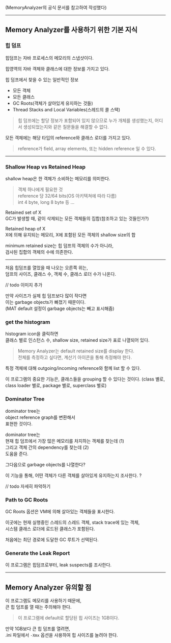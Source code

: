 (MemoryAnalyzer의 공식 문서를 참고하여 작성했다)

---

## Memory Analyzer를 사용하기 위한 기본 지식

### 힙 덤프

힙덤프는 자바 프로세스의 메모리의 스냅샷이다.

힙영역의 자바 객체와 클래스에 대한 정보를 가지고 있다.

힙 덤프에서 찾을 수 있는 일반적인 정보
- 모든 객체
- 모든 클래스
- GC Roots(객체가 살아있게 유지하는 것들)
- Thread Stacks and Local Variables(스레드의 콜 스택)

> 힙 덤프에는 할당 정보가 포함되어 있지 않으므로 누가 개체를 생성했는지, 어디서 생성되었는지와 같은 질문들을 해결할 수 없다.

모든 객체에는 해당 타입의 reference와 클래스 로더를 가지고 있다.

> reference가 field, array elements, 또는 hidden reference 일 수 있다.

---

### Shallow Heap vs Retained Heap

shallow heap은 한 객체가 소비하는 메모리를 의미한다.

> 객체 하나에게 필요한 것  
> reference 당 32/64 bits(OS 아키텍쳐에 따라 다름)  
> int 4 byte, long 8 byte 등 ...

Retained set of X  
GC가 발생할 때, 같이 삭제되는 모든 객체들의 집합(참조하고 있는 것들인가?)

Retained heap of X  
X에 의해 유지되는 메모리, X에 포함된 모든 객체의 shallow size의 합

minimum retained size는 힙 덤프의 객체의 수가 아니라,  
검사된 집합의 객체의 수에 의존한다.

---

처음 힙덤프를 열었을 때 나오는 오른쪽 위는,  
덤프의 사이즈, 클래스 수, 객체 수, 클래스 로더 수가 나온다.

// todo 이미지 추가

만약 사이즈가 실제 힙 덤프보다 많이 작다면  
이는 garbage objects가 빠졌기 때문이다.  
(MAT default 설정이 garbage objects는 빼고 표시해줌)

### get the histogram

histogram icon을 클릭하면  
클래스 별로 인스턴스 수, shallow size, retained size가 표로 나열되어 있다.

> Memory Analyzer는 default retained size를 display 한다.  
> 전체를 측정하고 싶다면, 계산기 아이콘을 통해 측정해야 한다.

특정 객체에 대해 outgoing/incoming reference와 함께 list 할 수 있다.

이 프로그램의 중요한 기능은, 클래스들을 grouping 할 수 있다는 것이다.
(class 별로, class loader 별로, package 별로, superclass 별로)

### Dominator Tree

dominator tree는  
object reference graph를 변환해서  
표현한 것이다.

dominator tree는  
현재 힙 덤프에서 가장 많은 메모리를 차지하는 객체를 찾는데 (1)  
그리고 객체 간의 dependency를 찾는데 (2)  
도움을 준다.

그다음으로 garbage objects를 나열한다?

이 기능을 통해, 어떤 객체가 다른 객체를 살아있게 유지하는지 조사한다.
?

// todo 자세히 파악하기

### Path to GC Roots

GC Roots 옵션은 VM에 의해 살아있는 객체들을 표시한다.

이곳에는 현재 실행중인 스레드의 스레드 객체, stack trace에 있는 객체,  
시스템 클래스 로더에 로드된 클래스가 포함된다.

처음에는 최단 경로에 도달한 GC 루트가 선택된다.

### Generate the Leak Report

이 프로그램은 힙덤프로부터, leak suspects를 조사한다.

---

## Memory Analyzer 유의할 점

이 프로그램도 메모리를 사용하기 때문에,  
큰 힙 덤프를 열 때는 주의해야 한다.

> 이 프로그램에 default로 할당된 힙 사이즈는 1GB이다.

만약 1GB보다 큰 힙 덤프를 열려면,  
.ini 파일에서 `-Xmx` 옵션을 사용하여 힙 사이즈를 늘려야 한다.